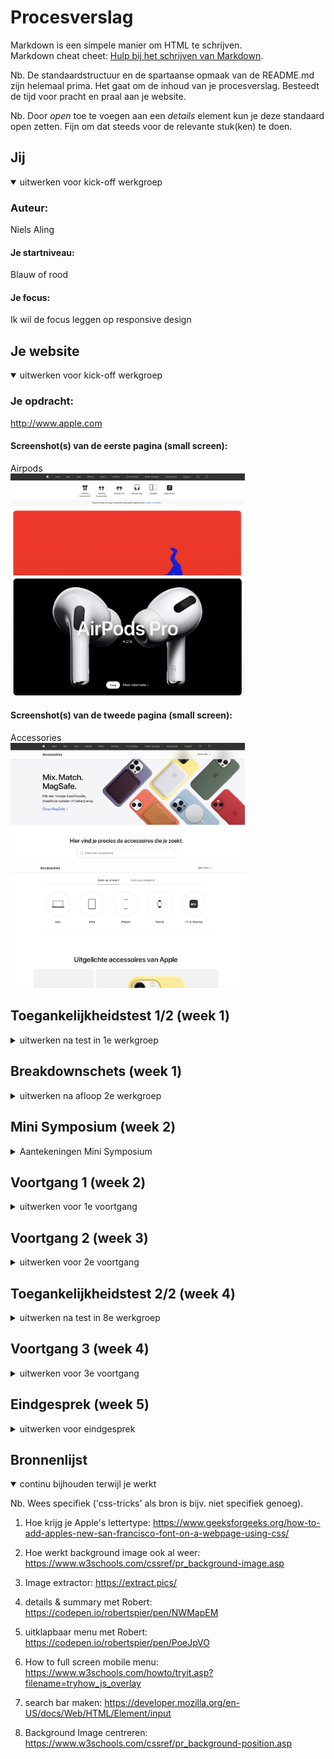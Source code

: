 # Procesverslag
Markdown is een simpele manier om HTML te schrijven.  
Markdown cheat cheet: [Hulp bij het schrijven van Markdown](https://github.com/adam-p/markdown-here/wiki/Markdown-Cheatsheet).

Nb. De standaardstructuur en de spartaanse opmaak van de README.md zijn helemaal prima. Het gaat om de inhoud van je procesverslag. Besteedt de tijd voor pracht en praal aan je website.

Nb. Door *open* toe te voegen aan een *details* element kun je deze standaard open zetten. Fijn om dat steeds voor de relevante stuk(ken) te doen.





## Jij

<details open>
  <summary>uitwerken voor kick-off werkgroep</summary>

  ### Auteur:
  Niels Aling

  #### Je startniveau:
  Blauw of rood 

  #### Je focus:
  Ik wil de focus leggen op responsive design
 
</details>





## Je website

<details open>
  <summary>uitwerken voor kick-off werkgroep</summary>

  ### Je opdracht:
  http://www.apple.com

  #### Screenshot(s) van de eerste pagina (small screen): 
  Airpods  
  <img src="readme-images/airpods.png" width="375px" alt="Apple pagina AirPods">
  <img src="readme-images/airpods2.png" width="375px" alt="Apple pagina AirPods">

  #### Screenshot(s) van de tweede pagina (small screen):
  Accessories  
  <img src="readme-images/accessories.png" width="375px" alt="Apple pagina Accessories">
  <img src="readme-images/accessories2.png" width="375px" alt="Apple pagina Accessories">
 
</details>



## Toegankelijkheidstest 1/2 (week 1)

<details>
  <summary>uitwerken na test in 1e werkgroep</summary>

  ### Bevindingen
  Lijst met je bevindingen die in de test naar voren kwamen:

  #### Screenreader
  <!-- Hier korte omschrijving (met indien nodig afbeeldingen) -->
  Van een screenreader op apple wordt het daadwerkelijk helemaal gek. Het is super onduidelijk wat je moet doen. De muis geeft niet aan waar je op staat en hij leest continu mijn menubalk voor, niet de website.

  <!-- Hier een omschrijving van hoe het opgelost kan worden (met indien nodig afbeeldingen) -->
  Ik weet niet hoe dit werkt, maar dit moet beter gemaakt worden.

  #### Muis en Toetsenbord 
  <!-- Hier korte omschrijving (met indien nodig afbeeldingen) -->
  De website is niet goed "tab-baar". Hij schokt door de website heen en je moet op meerdere knoppen (ctrl, option shift) klikken om iets te kunnen selecteren. 

 <img src="readme-images/zondermuis.png" width="375px" alt="slechte website">


  <!-- Hier een omschrijving van hoe het opgelost kan worden (met indien nodig afbeeldingen) -->


  #### Motoriek (shocks, elastiekjes)
  <!-- Hier korte omschrijving (met indien nodig afbeeldingen) -->
  besturen met shocks is nog redelijk te doen. De knoppen zijn groot genoeg om ze aan te kunnen klikken. Typen daarin tegen is lastiger.
  
  <video controls width="250">
    <source src="readme-images/motoriektest2.mp4"
            type="video/mp4">
</video>

  <!-- Hier een omschrijving van hoe het opgelost kan worden (met indien nodig afbeeldingen) -->


  #### Visueel (brillen, contrast, kleurenblind, dark/light). 
  <!-- Hier korte omschrijving (met indien nodig afbeeldingen) -->
  1.  Met de Blur/Glate bril kun je bijna niks lezen op de website. Je ziet wel wat vlakken en alleen de grote titels met contrast. 

  2. de website heeft geen dark/light mode
  3. kleurenblindheid:
  - Protanopia is goed zichtbaar
  - Deuteranopia is praktisch het zelfde als Protanopia
  - Tritanopia ziet er eigenlijk veel gezelliger uit, contrast is nog steeds duidelijk.
  <img src="readme-images/kleurenblind1.png" width="375px" alt="Forced Colors">

  - Ook met achromatopsia (grijs) is er nog steeds een duidelijk contrast, alleen sommiige foto's en video's zijn iets minder duidelijk zichbaar. 
  <img src="readme-images/grijsbeeld.png" width="375px" alt="Forced Colors">


  <!-- Hier een omschrijving van hoe het opgelost kan worden (met indien nodig afbeeldingen) -->
  1. Wanneer je "forced colors" aan zet zie je wel iets meer, dus het zou opgelost kunnen worden met fellere kleuren, grotere letters en meer contrast.
  <img src="readme-images/forcedcolors.png" width="375px" alt="Forced Colors">

  2. Er kan een dark/light mode gemaakt worden.
  3. De video's en foto's zouden een groter contrast functie of uberhaupt meer contrast moeten krijgen.
  
</details>



## Breakdownschets (week 1)

<details>
  <summary>uitwerken na afloop 2e werkgroep</summary>

  ### de hele pagina: 
  <img src="readme-images/breakdown1.png" width="375px" alt="breakdown van bovenkant pagina">

  <img src="readme-images/breakdown2.png" width="375px" alt="breakdown van midden pagina">

  <img src="readme-images/breakdown3.png" width="375px" alt="breakdown van de footer">

  ### dynamisch deel (bijv menu): 
  <img src="readme-images/breakdown4.png" width="375px" alt="breakdown van menu">

  ### wellicht nog een dynamisch deel (bijv filter): 
  <img src="readme-images/dummy-plaatje.jpg" width="375px" alt="breakdown van nog een dynamisch deel">

</details>


## Mini Symposium (week 2)
<details>
  <summary>Aantekeningen Mini Symposium</summary>
  
  Websites voor accesability check
  - https://webaim.org
  - https://www.htmhell.dev

  ### Testen met "Tab" en "Enter"
  - Kun je overal komen met tab
  - Let op focus styling (kan je zien waar je bent)
  - Kun je snel door content heen "tabben"

  Elementen die kunnen helpen bij Tab/Enter:
  - Gebruik "skip link" tussen content in
  - geef de focus styling een duidelijke kleur

  ### Testen met een screen reader.
  - Is alles wat gezegd wordt logisch 
  - Hebben alle elementen een placeholder 
  - Is alles semantisch correct in de HTML
  - Check links met dubbele namen 
  - De volgorde in de html moet kloppen 

  Elementen die kunnen helpen bij screenreaders:
  - Button role geeft waarde aan een knop 
  - Geef Iframes een title 
  - Span in een link zetten zodat de screen reader dat leest 
  - Zet headings boven plaatjes en pas aan met css.
  - remove bullitpoints waar nodig.


  ###  Samenvatting Manuel:
  Om je website gemakkelijk al veel toegankelijker te maken kun je meteen in de HTML al 
  een aantal aapassingen doen. Let op dat je semantisch correcte HTML schrijft. 
  Test vroeg op tab/enter en met een screenreader. 

  ###  Samenvatting Eric:
  Toegankelijkheid zit hem in de kleinste dingen. Soms heb je niet eens door dat je iets
  ontwerpt dat voor veel mensen niet toegankelijk is. Bijvoorbeeld de collegezaal waar we
  in zaten. Het helpt om goed met mensen met een beperking te praten om te kijken naar de behoeften
  van de persoon in plaats van uitgaan van aannamens en daar je ontwerp op baseren. 
  Onderzoek is key. 



</details>



## Voortgang 1 (week 2)

<details>
  <summary>uitwerken voor 1e voortgang</summary>

  ### Stand van zaken
  hier dit ging goed & dit was lastig (neem ook screenshots op van delen van je website en code)

  Over het algemeen ging het maken van de html best wel vloeiend. 
  Dit kwam grotendeels door van te voren een breakdown schets te maken. Daarnaast heb ik de website van Apple geinspecteerd in Google om te kijken hoe zij dat deden en of ik dat logisch vond. 
  Ik probeerde hierbij divjes en spans te vermijden en zelf een logische structuur op te zetten.

  <img src="readme-images/screen_header.png" width="375px" alt="screenshot van header html">
  <img src="readme-images/screen_main_nav.png" width="375px" alt="screenshot van main nav html">
  <img src="readme-images/screen_video.png" width="375px" alt="screenshot van video html">
  <img src="readme-images/screen_section.png" width="375px" alt="screenshot van section html">
  <img src="readme-images/screen_footer.png" width="375px" alt="screenshot van footer html">


  ### Verslag van meeting
  hier na afloop snel de uitkomsten van de meeting vastleggen

  - Opzoeken hoe een tabel werkt
  - Op bepaalde plekken kunnen elementen nog in een article 
  - Footer heeft 2 sections ipv een footer in de main
  - Kijken naar andere opties dan ul
  - summary element W3Schools voor uitklapbare elementen 

</details>





## Voortgang 2 (week 3)

<details>
  <summary>uitwerken voor 2e voortgang</summary>

  ### Stand van zaken
  hier dit ging goed & dit was lastig (neem ook screenshots op van delen van je website en code)


  ### Agenda voor meeting
  samen met je groepje opstellen

  | student 1      | student 2          | student 3    | student 4        |
  | ---            | ---                | ---          | ---              |
  | dit bespreken  | en dit             | en ik dit    | en dan ik dat    |
  | en dat ook nog | dit als er tijd is | nog een punt | dit wil ik zeker |
  | ...            | ...                | ...          | ...              |


  ### Verslag van meeting
  hier na afloop snel de uitkomsten van de meeting vastleggen

  - punt 1
  - punt 2
  - nog een punt
- ...

</details>





## Toegankelijkheidstest 2/2 (week 4)

<details>
  <summary>uitwerken na test in 8e werkgroep</summary>

  ### Bevindingen
  Lijst met je bevindingen die in de test naar voren kwamen (geef ook aan wat er verbeterd is):

  #### Screenreader
  Hier korte omschrijving (met indien nodig afbeeldingen)

  Hier een omschrijving van hoe het opgelost kan worden (met indien nodig afbeeldingen)


  #### Muis en Toetsenbord 
  Hier korte omschrijving (met indien nodig afbeeldingen)

  Hier een omschrijving van hoe het opgelost kan worden (met indien nodig afbeeldingen)


  #### Motoriek (shocks, elastiekjes)
  Hier korte omschrijving (met indien nodig afbeeldingen)

  Hier een omschrijving van hoe het opgelost kan worden (met indien nodig afbeeldingen)


  #### Visueel (brillen, contrast, kleurenblind, dark/light). 
  Hier korte omschrijving (met indien nodig afbeeldingen)

  Hier een omschrijving van hoe het opgelost kan worden (met indien nodig afbeeldingen)

</details>





## Voortgang 3 (week 4)

<details>
  <summary>uitwerken voor 3e voortgang</summary>

  ### Stand van zaken
  hier dit ging goed & dit was lastig (neem ook screenshots op van delen van je website en code)


  ### Agenda voor meeting
  samen met je groepje opstellen

  | student 1      | student 2          | student 3    | student 4        |
  | ---            | ---                | ---          | ---              |
  | dit bespreken  | en dit             | en ik dit    | en dan ik dat    |
  | en dat ook nog | dit als er tijd is | nog een punt | dit wil ik zeker |
  | ...            | ...                | ...          | ...              |


  ### Verslag van meeting
  hier na afloop snel de uitkomsten van de meeting vastleggen

  - punt 1
  - punt 2
  - nog een punt
  - ...

</details>





## Eindgesprek (week 5)

<details>
  <summary>uitwerken voor eindgesprek</summary>

  ### Je uitkomst - karakteristiek screenshots:
  <img src="readme-images/dummy-plaatje.jpg" width="375px" alt="uitomst opdracht 1">


  ### Dit ging goed/Heb ik geleerd: 
  Korte omschrijving met plaatjes

  <img src="readme-images/dummy-plaatje.jpg" width="375px" alt="top">


  ### Dit was lastig/Is niet gelukt:
  Korte omschrijving met plaatjes

  <img src="readme-images/dummy-plaatje.jpg" width="375px" alt="bummer">
</details>





## Bronnenlijst

<details open>
  <summary>continu bijhouden terwijl je werkt</summary>

  Nb. Wees specifiek ('css-tricks' als bron is bijv. niet specifiek genoeg).

  1. Hoe krijg je Apple's lettertype: 
  https://www.geeksforgeeks.org/how-to-add-apples-new-san-francisco-font-on-a-webpage-using-css/
  
  2. Hoe werkt background image ook al weer:
  https://www.w3schools.com/cssref/pr_background-image.asp

  3. Image extractor:
  https://extract.pics/

  4. details & summary met Robert:
  https://codepen.io/robertspier/pen/NWMapEM

  5. uitklapbaar menu met Robert:
  https://codepen.io/robertspier/pen/PoeJpVO

  6. How to full screen mobile menu:
  https://www.w3schools.com/howto/tryit.asp?filename=tryhow_js_overlay

  7. search bar maken:
  https://developer.mozilla.org/en-US/docs/Web/HTML/Element/input

  8. Background Image centreren:
  https://www.w3schools.com/cssref/pr_background-position.asp

  

</details>
